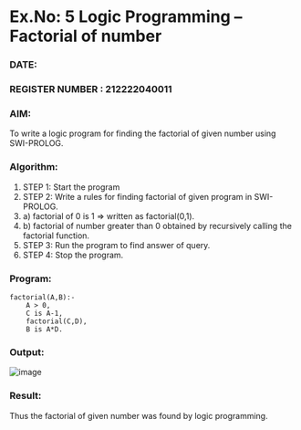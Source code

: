 # Ex.No: 5   Logic Programming – Factorial of number   
### DATE:                                                                            
### REGISTER NUMBER : 212222040011
### AIM: 
To  write  a logic program for finding the factorial of given number using SWI-PROLOG. 
### Algorithm:
1. STEP 1: Start the program
2. STEP 2:  Write a rules for finding factorial of given program in SWI-PROLOG.
3.   a)	factorial of 0 is 1 => written as factorial(0,1).
4.   b)	factorial of number greater than 0 obtained by recursively calling the factorial    function.
5. STEP 3: Run the program  to find answer of  query.
6. STEP 4: Stop the program.

### Program:
```factorial(0,1).
factorial(A,B):-  
    A > 0, 
    C is A-1,
    factorial(C,D),
    B is A*D.
```


### Output:
![image](https://github.com/user-attachments/assets/a22544aa-cb94-4944-9d31-5a8dea7d99bf)



### Result:
Thus the factorial of given number was found by logic programming. 
